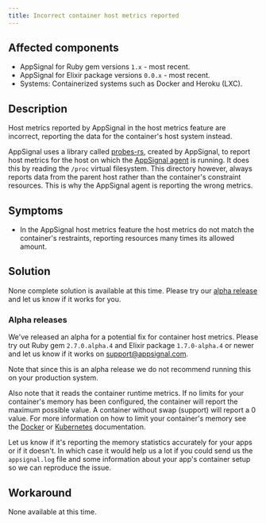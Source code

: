 ```yaml
---
title: Incorrect container host metrics reported
---
```


## Affected components

- AppSignal for Ruby gem versions `1.x` - most recent.
- AppSignal for Elixir package versions `0.0.x` - most recent.
- Systems: Containerized systems such as Docker and Heroku (LXC).

## Description

Host metrics reported by AppSignal in the host metrics feature are incorrect, reporting the data for the container's host system instead.

AppSignal uses a library called [probes-rs], created by AppSignal, to report host metrics for the host on which the [AppSignal agent] is running. It does this by reading the `/proc` virtual filesystem. This directory however, always reports data from the parent host rather than the container's constraint resources. This is why the AppSignal agent is reporting the wrong metrics.

## Symptoms

- In the AppSignal host metrics feature the host metrics do not match the container's restraints, reporting resources many times its allowed amount.

## Solution

None complete solution is available at this time. Please try our [alpha release](#alpha-releases) and let us know if it works for you.

### Alpha releases

We've released an alpha for a potential fix for container host metrics. Please try out Ruby gem `2.7.0.alpha.4` and Elixir package `1.7.0-alpha.4` or newer and let us know if it works on [support@appsignal.com].

Note that since this is an alpha release we do not recommend running this on your production system.

Also note that it reads the container runtime metrics. If no limits for your container's memory has been configured, the container will report the maximum possible value. A container without swap (support) will report a 0 value. For more information on how to limit your container's memory see the [Docker](https://docs.docker.com/config/containers/resource_constraints/#memory) or [Kubernetes](https://kubernetes.io/docs/tasks/configure-pod-container/assign-memory-resource/) documentation.

Let us know if it's reporting the memory statistics accurately for your apps or if it doesn't. In which case it would help us a lot if you could send us the `appsignal.log` file and some information about your app's container setup so we can reproduce the issue.

## Workaround

None available at this time.

[probes-rs]: https://github.com/appsignal/probes-rs
[AppSignal agent]: /appsignal/how-appsignal-operates.html#agent
[support@appsignal.com]: mailto:support@appsignal.com
